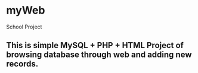 # myWeb
School Project

## This is simple MySQL + PHP + HTML Project of browsing database through web and adding new records.
